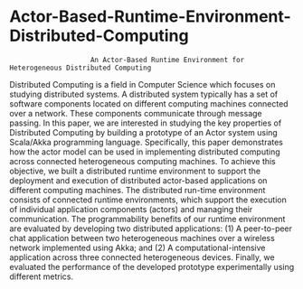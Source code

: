 # Actor-Based-Runtime-Environment-Distributed-Computing
                        An Actor-Based Runtime Environment for Heterogeneous Distributed Computing

Distributed Computing is a field in Computer Science which focuses on studying distributed systems. A distributed system typically has a set of software components located on different computing machines connected over a network. These components communicate through message passing. In this paper, we are interested in studying the key properties of Distributed Computing by building a prototype of an Actor system using Scala/Akka programming language. Specifically, this paper demonstrates how the actor model can be used in implementing distributed computing across connected heterogeneous computing machines. To achieve this objective, we built a distributed runtime environment to support the deployment and execution of distributed actor-based applications on different computing machines. The distributed run-time environment consists of connected runtime environments, which support the execution of individual application components (actors) and managing their communication. The programmability benefits of our runtime environment are evaluated by developing two distributed applications: (1) A peer-to-peer chat application between two heterogeneous machines over a wireless network implemented using Akka; and (2) A computational-intensive application across three connected heterogeneous devices. Finally, we evaluated the performance of the developed prototype experimentally using different metrics.
